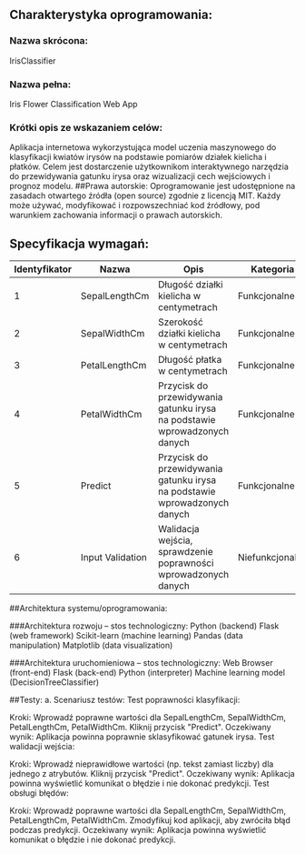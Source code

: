 ## Charakterystyka oprogramowania:
### Nazwa skrócona:  
IrisClassifier
### Nazwa pełna:
Iris Flower Classification Web App
### Krótki opis ze wskazaniem celów: 
Aplikacja internetowa wykorzystująca model uczenia maszynowego do klasyfikacji kwiatów irysów na podstawie pomiarów działek kielicha i płatków. Celem jest dostarczenie użytkownikom interaktywnego narzędzia do przewidywania gatunku irysa oraz wizualizacji cech wejściowych i prognoz modelu.
##Prawa autorskie:
Oprogramowanie jest udostępnione na zasadach otwartego źródła (open source) zgodnie z licencją MIT. Każdy może używać, modyfikować i rozpowszechniać kod źródłowy, pod warunkiem zachowania informacji o prawach autorskich.
## Specyfikacja wymagań:

| Identyfikator | Nazwa             | Opis                                                   | Kategoria      |
| ------------- | ----------------- | ------------------------------------------------------ | -------------- |
| 1             | SepalLengthCm     | Długość działki kielicha w centymetrach               | Funkcjonalne   |
| 2             | SepalWidthCm      | Szerokość działki kielicha w centymetrach             | Funkcjonalne   |
| 3             | PetalLengthCm     | Długość płatka w centymetrach                          | Funkcjonalne   |
| 4             | PetalWidthCm      | Przycisk do przewidywania gatunku irysa na podstawie wprowadzonych danych | Funkcjonalne   |
| 5             | Predict           | Przycisk do przewidywania gatunku irysa na podstawie wprowadzonych danych | Funkcjonalne   |
| 6             | Input Validation  | Walidacja wejścia, sprawdzenie poprawności wprowadzonych danych | Niefunkcjonalne |

##Architektura systemu/oprogramowania:

###Architektura rozwoju – stos technologiczny:
Python (backend)
Flask (web framework)
Scikit-learn (machine learning)
Pandas (data manipulation)
Matplotlib (data visualization)

###Architektura uruchomieniowa – stos technologiczny:
Web Browser (front-end)
Flask (back-end)
Python (interpreter)
Machine learning model (DecisionTreeClassifier)

##Testy:
a. Scenariusz testów:
Test poprawności klasyfikacji:

Kroki:
Wprowadź poprawne wartości dla SepalLengthCm, SepalWidthCm, PetalLengthCm, PetalWidthCm.
Kliknij przycisk "Predict".
Oczekiwany wynik:
Aplikacja powinna poprawnie sklasyfikować gatunek irysa.
Test walidacji wejścia:

Kroki:
Wprowadź nieprawidłowe wartości (np. tekst zamiast liczby) dla jednego z atrybutów.
Kliknij przycisk "Predict".
Oczekiwany wynik:
Aplikacja powinna wyświetlić komunikat o błędzie i nie dokonać predykcji.
Test obsługi błędów:

Kroki:
Wprowadź poprawne wartości dla SepalLengthCm, SepalWidthCm, PetalLengthCm, PetalWidthCm.
Zmodyfikuj kod aplikacji, aby zwróciła błąd podczas predykcji.
Oczekiwany wynik:
Aplikacja powinna wyświetlić komunikat o błędzie i nie dokonać predykcji.
